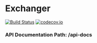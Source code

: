 # Exchanger

[![Build Status](https://travis-ci.com/karakayasemi/Exchanger.svg?branch=master)](https://travis-ci.com/karakayasemi/Exchanger)
[![codecov.io](https://codecov.io/gh/karakayasemi/Exchanger/branch/master/graph/badge.svg)](https://codecov.io/gh/karakayasemi/Exchanger/branch/master)

### API Documentation Path: /api-docs